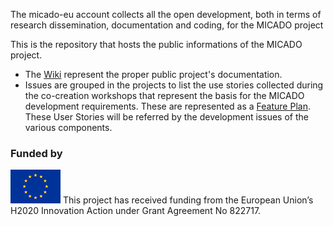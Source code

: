 The micado-eu account collects all the open development, both in terms of research dissemination, documentation and coding, for the MICADO project

This is the repository that hosts the public informations of the MICADO project.
* The [Wiki](https://github.com/micado-eu/MICADO/wiki) represent the proper public project's documentation.
* Issues are grouped in the projects to list the use stories collected during the co-creation workshops that represent the basis for the MICADO development requirements.  These are represented as a [Feature Plan](https://github.com/micado-eu/MICADO/projects/1).  These User Stories will be referred by the development issues of the various components.


### Funded by

![GitHub Logo](/img/Flag_of_Europe.svg_.png)
This project has received funding from the European Union’s H2020 Innovation Action under Grant Agreement No 822717.
